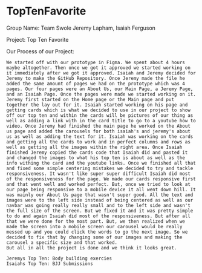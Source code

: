# TopTenFavorite

Group Name: Team Swole
  Jeremy Lapham, Isaiah Ferguson
  
  Project: Top Ten Favorite 
  
  Our Process of our Project: 
    
    We started off with our prototype in Figma. We spent about 4 hours maybe altogether. Then once we got it approved we started working on it immediately after we got it approved. Isaiah and Jeremy decided for Jeremy to make the GitHub Repository. Once Jeremy made the file he added the same amount of pages we had on the prototype which was 4 pages. Our four pages were an About Us, our Main Page, a Jeremy Page, and an Isaiah Page. Once the pages were made we started working on it. Jeremy first started on the Home page or the Main page and put together the lay out for it. Isaiah started working on his page and getting cards which is what we decided to use in our project to show off our top ten and within the cards will be pictures of our thing as well as adding a link with in the card title to go to a youtube how to video. Once Jeremy had finished the main page he worked on the About us page and added the carousels for both isaiah's and jeremy's about us as well as adding the text for it. Isaiah was working on the cards and getting all the cards to work and in perfect columns and rows as well as getting all the images within the right area. Once Isaiah finished Jeremy copied the cards code that Isaiah did and pasted it and changed the images to what his top ten is about as well as the info withing the card and the youtube links. Once we finished all that and fixed some simple centering mistakes we decided to try and tackle responsiveness. It wasn't like super super difficult Isaiah did most of the responsiveness for the page. We made our cards responsive first and that went well and worked perfect. But, once we tried to look at our page being responsive to a mobile device it all went down hill. It was mainly our About Us page that wasn't super good. All the text and images were to the left side instead of being centered as well as our navbar was going really really small and to the left side and wasn't the full size of the screen. But we fixed it and it was pretty simple to do and again Isaiah did most of the responsiveness. But after all that we were done for the most part. But, we then realized when we made the screen into a mobile screen our carousel would be really messed up and you could click the words to go the next image. So we decided to fix that by changing some of our images and making the carousel a specific size and that worked. 
    But all in all the project is done and we think it looks great.
    
    Jeremys Top Ten: Body building exercies
    Isaiahs Top Ten: BJJ Submissions
